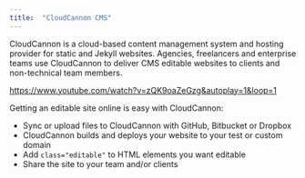 ```yaml
---
title:  "CloudCannon CMS"
---
```


CloudCannon is a cloud-based content management system and hosting provider for static and Jekyll websites. Agencies, freelancers and enterprise teams use CloudCannon to deliver CMS editable websites to clients and non-technical team members.

https://www.youtube.com/watch?v=zQK9oaZeGzg&autoplay=1&loop=1

Getting an editable site online is easy with CloudCannon:

- Sync or upload files to CloudCannon with GitHub, Bitbucket or Dropbox
- CloudCannon builds and deploys your website to your test or custom domain
- Add `class="editable"` to HTML elements you want editable
- Share the site to your team and/or clients
